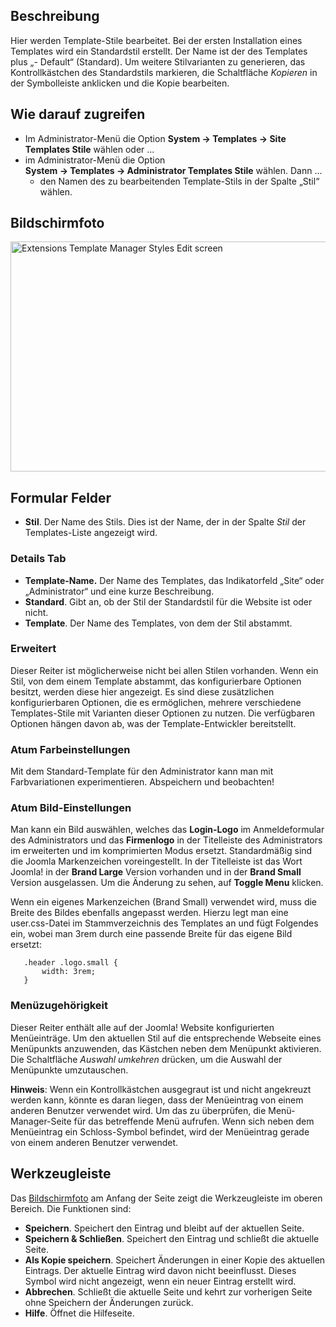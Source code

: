 <!-- Filename: Help4.x:Templates:_Edit_Style / Display title: Templates: Stile bearbeiten -->

## Beschreibung

Hier werden Template-Stile bearbeitet. Bei der ersten Installation eines
Templates wird ein Standardstil erstellt. Der Name ist der des Templates
plus „- Default“ (Standard). Um weitere Stilvarianten zu generieren, das
Kontrollkästchen des Standardstils markieren, die Schaltfläche
*Kopieren* in der Symbolleiste anklicken und die Kopie bearbeiten.

## Wie darauf zugreifen

- Im Administrator-Menü die Option **System → Templates → Site
  Templates Stile** wählen oder ...
- im Administrator-Menü die Option
  **System → Templates → Administrator Templates Stile** wählen.
  Dann ...
  - den Namen des zu bearbeitenden Template-Stils in der Spalte „Stil“
    wählen.

## Bildschirmfoto

<img
src="https://docs.joomla.org/images/thumb/f/f3/Help-4x-Extensions-Template-Manager-Styles-Edit-screen-de.png/800px-Help-4x-Extensions-Template-Manager-Styles-Edit-screen-de.png"
decoding="async"
srcset="https://docs.joomla.org/images/thumb/f/f3/Help-4x-Extensions-Template-Manager-Styles-Edit-screen-de.png/1200px-Help-4x-Extensions-Template-Manager-Styles-Edit-screen-de.png 1.5x, https://docs.joomla.org/images/f/f3/Help-4x-Extensions-Template-Manager-Styles-Edit-screen-de.png 2x"
data-file-width="1498" data-file-height="689" width="800" height="368"
alt="Extensions Template Manager Styles Edit screen" />

## Formular Felder

- **Stil**. Der Name des Stils. Dies ist der Name, der in der Spalte
  *Stil* der Templates-Liste angezeigt wird.

### Details Tab

- **Template-Name.** Der Name des Templates, das Indikatorfeld „Site“
  oder „Administrator“ und eine kurze Beschreibung.
- **Standard**. Gibt an, ob der Stil der Standardstil für die Website
  ist oder nicht.
- **Template**. Der Name des Templates, von dem der Stil abstammt.

### Erweitert

Dieser Reiter ist möglicherweise nicht bei allen Stilen vorhanden. Wenn
ein Stil, von dem einem Template abstammt, das konfigurierbare Optionen
besitzt, werden diese hier angezeigt. Es sind diese zusätzlichen
konfigurierbaren Optionen, die es ermöglichen, mehrere verschiedene
Templates-Stile mit Varianten dieser Optionen zu nutzen. Die verfügbaren
Optionen hängen davon ab, was der Template-Entwickler bereitstellt.

### Atum Farbeinstellungen

Mit dem Standard-Template für den Administrator kann man mit
Farbvariationen experimentieren. Abspeichern und beobachten!

### Atum Bild-Einstellungen

Man kann ein Bild auswählen, welches das **Login-Logo** im
Anmeldeformular des Administrators und das **Firmenlogo** in der
Titelleiste des Administrators im erweiterten und im komprimierten Modus
ersetzt. Standardmäßig sind die Joomla Markenzeichen voreingestellt. In
der Titelleiste ist das Wort Joomla! in der **Brand Large** Version
vorhanden und in der **Brand Small** Version ausgelassen. Um die
Änderung zu sehen, auf **Toggle Menu** klicken.

Wenn ein eigenes Markenzeichen (Brand Small) verwendet wird, muss die
Breite des Bildes ebenfalls angepasst werden. Hierzu legt man eine
user.css-Datei im Stammverzeichnis des Templates an und fügt Folgendes
ein, wobei man 3rem durch eine passende Breite für das eigene Bild
ersetzt:

       .header .logo.small {
           width: 3rem;
       }

### Menüzugehörigkeit

Dieser Reiter enthält alle auf der Joomla! Website konfigurierten
Menüeinträge. Um den aktuellen Stil auf die entsprechende Webseite eines
Menüpunkts anzuwenden, das Kästchen neben dem Menüpunkt aktivieren. Die
Schaltfläche *Auswahl umkehren* drücken, um die Auswahl der Menüpunkte
umzutauschen.

**Hinweis**: Wenn ein Kontrollkästchen ausgegraut ist und nicht
angekreuzt werden kann, könnte es daran liegen, dass der Menüeintrag von
einem anderen Benutzer verwendet wird. Um das zu überprüfen, die
Menü-Manager-Seite für das betreffende
Menü
aufrufen. Wenn sich neben dem Menüeintrag ein Schloss-Symbol befindet,
wird der Menüeintrag gerade von einem anderen Benutzer verwendet.

## Werkzeugleiste

Das [Bildschirmfoto](#Bildschirmfoto) am Anfang der Seite zeigt die
Werkzeugleiste im oberen Bereich. Die Funktionen sind:

- **Speichern**. Speichert den Eintrag und bleibt auf der aktuellen
  Seite.
- **Speichern & Schließen**. Speichert den Eintrag und schließt die
  aktuelle Seite.
- **Als Kopie speichern**. Speichert Änderungen in einer Kopie des
  aktuellen Eintrags. Der aktuelle Eintrag wird davon nicht beeinflusst.
  Dieses Symbol wird nicht angezeigt, wenn ein neuer Eintrag erstellt
  wird.
- **Abbrechen**. Schließt die aktuelle Seite und kehrt zur vorherigen
  Seite ohne Speichern der Änderungen zurück.
- **Hilfe**. Öffnet die Hilfeseite.

